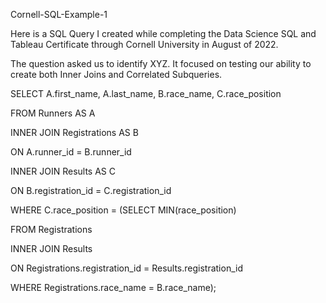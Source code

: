 Cornell-SQL-Example-1

Here is a SQL Query I created while completing the Data Science SQL and Tableau Certificate through Cornell University in August of 2022.

The question asked us to identify XYZ. It focused on testing our ability to create both Inner Joins and Correlated Subqueries.

SELECT A.first_name, A.last_name, B.race_name, C.race_position

FROM Runners AS A

INNER JOIN Registrations AS B

ON A.runner_id = B.runner_id

INNER JOIN Results AS C

ON B.registration_id = C.registration_id

WHERE C.race_position = (SELECT MIN(race_position)

FROM Registrations

INNER JOIN Results

ON Registrations.registration_id = Results.registration_id

WHERE Registrations.race_name = B.race_name);
